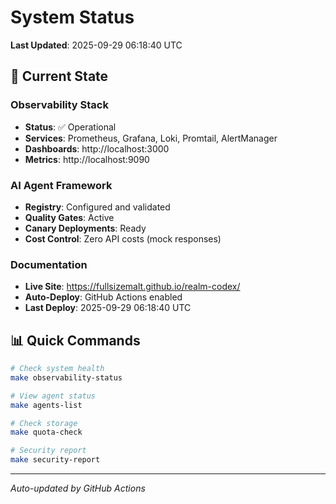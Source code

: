 # System Status

**Last Updated**: 2025-09-29 06:18:40 UTC

## 🎯 Current State

### Observability Stack
- **Status**: ✅ Operational
- **Services**: Prometheus, Grafana, Loki, Promtail, AlertManager
- **Dashboards**: http://localhost:3000
- **Metrics**: http://localhost:9090

### AI Agent Framework
- **Registry**: Configured and validated
- **Quality Gates**: Active
- **Canary Deployments**: Ready
- **Cost Control**: Zero API costs (mock responses)

### Documentation
- **Live Site**: https://fullsizemalt.github.io/realm-codex/
- **Auto-Deploy**: GitHub Actions enabled
- **Last Deploy**: 2025-09-29 06:18:40 UTC

## 📊 Quick Commands

```bash
# Check system health
make observability-status

# View agent status
make agents-list

# Check storage
make quota-check

# Security report
make security-report
```

---
*Auto-updated by GitHub Actions*
